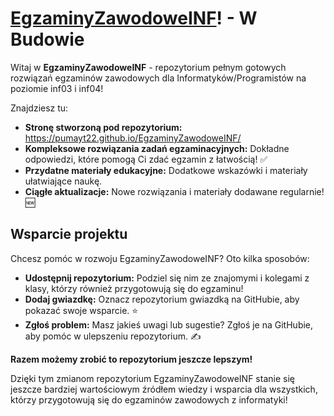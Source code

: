 # [EgzaminyZawodoweINF](https://github.com/PumaYT22)! - W Budowie

Witaj w **EgzaminyZawodoweINF** - repozytorium pełnym gotowych rozwiązań egzaminów zawodowych dla Informatyków/Programistów na poziomie inf03 i inf04! 

Znajdziesz tu:
* **Stronę stworzoną pod repozytorium:** https://pumayt22.github.io/EgzaminyZawodoweINF/
* **Kompleksowe rozwiązania zadań egzaminacyjnych:** Dokładne odpowiedzi, które pomogą Ci zdać egzamin z łatwością! ✅
* **Przydatne materiały edukacyjne:** Dodatkowe wskazówki i materiały ułatwiające naukę.
* **Ciągłe aktualizacje:** Nowe rozwiązania i materiały dodawane regularnie! 🆕

## Wsparcie projektu

Chcesz pomóc w rozwoju EgzaminyZawodoweINF? Oto kilka sposobów:

* **Udostępnij repozytorium:** Podziel się nim ze znajomymi i kolegami z klasy, którzy również przygotowują się do egzaminu!
* **Dodaj gwiazdkę:** Oznacz repozytorium gwiazdką na GitHubie, aby pokazać swoje wsparcie. ⭐
* **Zgłoś problem:** Masz jakieś uwagi lub sugestie? Zgłoś je na GitHubie, aby pomóc w ulepszeniu repozytorium. ✍️

**Razem możemy zrobić to repozytorium jeszcze lepszym!**

Dzięki tym zmianom repozytorium EgzaminyZawodoweINF stanie się jeszcze bardziej wartościowym źródłem wiedzy i wsparcia dla wszystkich, którzy przygotowują się do egzaminów zawodowych z informatyki!

